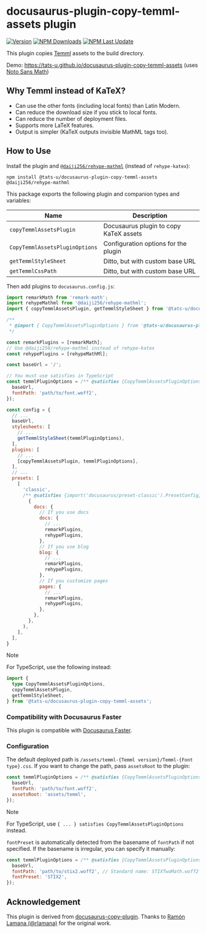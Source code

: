 # docusaurus-plugin-copy-temml-assets plugin

[![Version](https://img.shields.io/npm/v/@tats-u/docusaurus-plugin-copy-temml-assets)](https://npmjs.com/package/@tats-u/docusaurus-plugin-copy-temml-assets) [![NPM Downloads](https://img.shields.io/npm/dm/@tats-u/docusaurus-plugin-copy-temml-assets)](https://npmjs.com/package/@tats-u/docusaurus-plugin-copy-temml-assets) [![NPM Last Update](https://img.shields.io/npm/last-update/@tats-u/docusaurus-plugin-copy-temml-assets)](https://npmjs.com/package/@tats-u/docusaurus-plugin-copy-temml-assets)

This plugin copies [Temml](https://temml.org) assets to the build directory.

Demo: https://tats-u.github.io/docusaurus-plugin-copy-temml-assets (uses [Noto Sans Math](https://fonts.google.com/noto/specimen/Noto+Sans+Math))

## Why Temml instead of KaTeX?

- Can use the other fonts (including local fonts) than Latin Modern.
- Can reduce the download size if you stick to local fonts.
- Can reduce the number of deployment files.
- Supports more LaTeX features.
- Output is simpler (KaTeX outputs invisible MathML tags too).

## How to Use

Install the plugin and [`@daiji256/rehype-mathml`](https://github.com/daiji256/rehype-mathml) (instead of `rehype-katex`):

```
npm install @tats-u/docusaurus-plugin-copy-temml-assets @daiji256/rehype-mathml
```

This package exports the following plugin and companion types and variables:

| Name | Description |
| --- | --- |
| `copyTemmlAssetsPlugin` | Docusaurus plugin to copy KaTeX assets |
| `CopyTemmlAssetsPluginOptions` | Configuration options for the plugin |
| `getTemmlStyleSheet` | Ditto, but with custom base URL |
| `getTemmlCssPath` | Ditto, but with custom base URL |

Then add plugins to `docusaurus.config.js`:

```js
import remarkMath from 'remark-math';
import rehypeMathml from '@daiji256/rehype-mathml';
import { copyTemmlAssetsPlugin, getTemmlStyleSheet } from '@tats-u/docusaurus-plugin-copy-temml-assets';

/**
 * @import { CopyTemmlAssetsPluginOptions } from '@tats-u/docusaurus-plugin-copy-temml-assets';
 */

const remarkPlugins = [remarkMath];
// Use @daiji256/rehype-mathml instead of rehype-katex
const rehypePlugins = [rehypeMathMl];

const baseUrl = '/';

// You must use satisfies in TypeScript
const temmlPluginOptions = /** @satisfies {CopyTemmlAssetsPluginOptions} */ ({
  baseUrl,
  fontPath: 'path/to/font.woff2',
});

const config = {
  // ...
  baseUrl,
  stylesheets: [
    // ...
    getTemmlStyleSheet(temmlPluginOptions),
  ],
  plugins: [
    // ...
    [copyTemmlAssetsPlugin, temmlPluginOptions],
  ],
  // ...
  presets: [
    [
      'classic',
      /** @satisfies {import('docusaurus/preset-classic').PresetConfig} */ (
        {
          docs: {
            // If you use docs
            docs: {
              // ...
              remarkPlugins,
              rehypePlugins,
            },
            // If you use blog
            blog: {
              // ...
              remarkPlugins,
              rehypePlugins,
            },
            // If you customize pages
            pages: {
              // ...
              remarkPlugins,
              rehypePlugins,
            },
          },
        },
      ),
    ],
  ],
}
```

> [!NOTE]
> For TypeScript, use the following instead:
>
> ```ts
> import {
>   type CopyTemmlAssetsPluginOptions,
>   copyTemmlAssetsPlugin,
>   getTemmlStyleSheet,
> } from '@tats-u/docusaurus-plugin-copy-temml-assets';
> ```

### Compatibility with Docusaurus Faster

This plugin is compatible with [Docusaurus Faster](https://github.com/facebook/docusaurus/issues/10556).

### Configuration

The default deployed path is `/assets/temml-{Temml version}/Temml-{Font type}.css`. If you want to change the path, pass `assetsRoot` to the plugin:

```js
const temmlPluginOptions = /** @satisfies {CopyTemmlAssetsPluginOptions} */ ({
  baseUrl,
  fontPath: 'path/to/font.woff2',
  assetsRoot: 'assets/temml',
});
```

> [!NOTE]
> For TypeScript, use `{ ... } satisfies CopyTemmlAssetsPluginOptions` instead.

`fontPreset` is automatically detected from the basename of `fontPath` if not specified. If the basename is irregular, you can specify it manually:

```js
const temmlPluginOptions = /** @satisfies {CopyTemmlAssetsPluginOptions} */ ({
  baseUrl,
  fontPath: 'path/to/stix2.woff2', // Standard name: STIXTwoMath.woff2
  fontPreset: 'STIX2',
});
```

## Acknowledgement

This plugin is derived from [docusaurus-copy-plugin](https://github.com/rlamana/docusaurus-plugin-copy). Thanks to [Ramón Lamana (@rlamana)](https://github.com/rlamana) for the original work.
